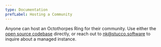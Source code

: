 ```yaml
---
type: Documentation
prefLabel: Hosting a Community
---
```


Anyone can host an Octothorpes Ring for their community. Use either the [open source codebase](https://github.com/stucco-software/octothorp.es) directly, or reach out to [nk@stucco.software](mailto:nk@stucco.software) to inquire about a managed instance.